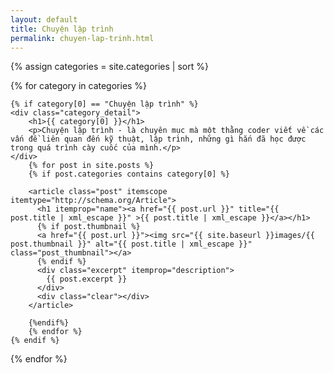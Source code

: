 ```yaml
---
layout: default
title: Chuyện lập trình
permalink: chuyen-lap-trinh.html
---
```



{% assign categories = site.categories | sort %}
<div id="index">

{% for category in categories %}

	{% if category[0] == "Chuyện lập trình" %}
	<div class="category_detail">
		<h1>{{ category[0] }}</h1>
		<p>Chuyện lập trình - là chuyên mục mà một thằng coder viết về các vấn đề liên quan đến kỹ thuật, lập trình, những gì hắn đã học được trong quá trình cày cuốc của mình.</p>
	</div>
		{% for post in site.posts %}
		{% if post.categories contains category[0] %}

		<article class="post" itemscope itemtype="http://schema.org/Article">
		  <h1 itemprop="name"><a href="{{ post.url }}" title="{{ post.title | xml_escape }}" >{{ post.title | xml_escape }}</a></h1>
		  {% if post.thumbnail %}
		  <a href="{{ post.url }}"><img src="{{ site.baseurl }}images/{{ post.thumbnail }}" alt="{{ post.title | xml_escape }}" class="post_thumbnail"></a>
		  {% endif %}
		  <div class="excerpt" itemprop="description">
		    {{ post.excerpt }}
		  </div>
		  <div class="clear"></div>
		</article>

		{%endif%}
		{% endfor %}
	{% endif %}

{% endfor %}
</div>

